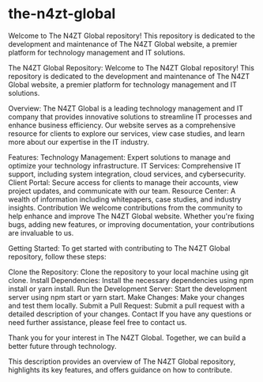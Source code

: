 # the-n4zt-global
Welcome to The N4ZT Global repository! This repository is dedicated to the development and maintenance of The N4ZT Global website, a premier platform for technology management and IT solutions.

The N4ZT Global Repository:
Welcome to The N4ZT Global repository! This repository is dedicated to the development and maintenance of The N4ZT Global website, a premier platform for technology management and IT solutions.

Overview:
The N4ZT Global is a leading technology management and IT company that provides innovative solutions to streamline IT processes and enhance business efficiency. Our website serves as a comprehensive resource for clients to explore our services, view case studies, and learn more about our expertise in the IT industry.

Features:
Technology Management: Expert solutions to manage and optimize your technology infrastructure.
IT Services: Comprehensive IT support, including system integration, cloud services, and cybersecurity.
Client Portal: Secure access for clients to manage their accounts, view project updates, and communicate with our team.
Resource Center: A wealth of information including whitepapers, case studies, and industry insights.
Contribution
We welcome contributions from the community to help enhance and improve The N4ZT Global website. Whether you're fixing bugs, adding new features, or improving documentation, your contributions are invaluable to us.

Getting Started:
To get started with contributing to The N4ZT Global repository, follow these steps:

Clone the Repository: Clone the repository to your local machine using git clone.
Install Dependencies: Install the necessary dependencies using npm install or yarn install.
Run the Development Server: Start the development server using npm start or yarn start.
Make Changes: Make your changes and test them locally.
Submit a Pull Request: Submit a pull request with a detailed description of your changes.
Contact
If you have any questions or need further assistance, please feel free to contact us.

Thank you for your interest in The N4ZT Global. Together, we can build a better future through technology.

This description provides an overview of The N4ZT Global repository, highlights its key features, and offers guidance on how to contribute.

